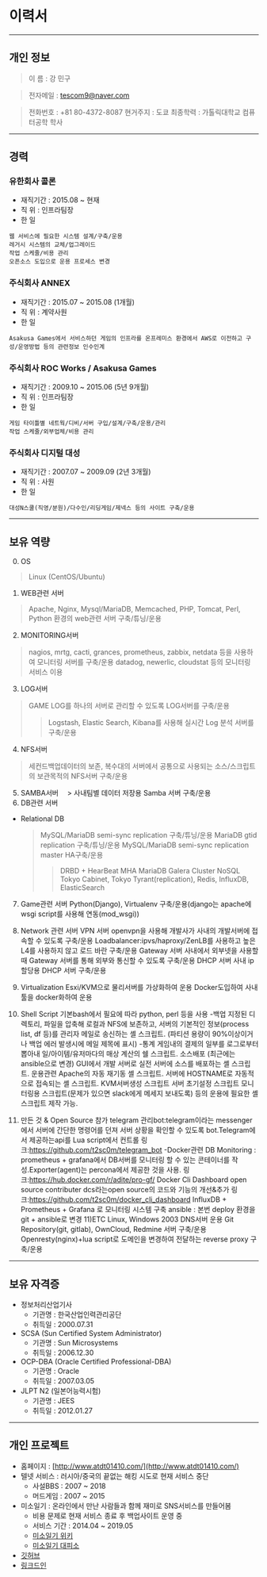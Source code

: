 # 이력서
---
## 개인 정보
> 이   름 : 강 민구

> 전자메일 : tescom9@naver.com

> 전화번호 : +81 80-4372-8087
> 현거주지 : 도쿄
> 최종학력 : 가톨릭대학교 컴퓨터공학 학사
---

## 경력
### 유한회사 콜론
- 재직기간 : 2015.08 ~ 현재
- 직   위 : 인프라팀장
- 한 일
```script
웹 서비스에 필요한 시스템 설계/구축/운용
레거시 시스템의 교체/업그레이드
작업 스케줄/비용 관리
오픈소스 도입으로 운용 프로세스 변경
```

### 주식회사 ANNEX
- 재직기간 : 2015.07 ~ 2015.08 (1개월)
- 직   위 : 계약사원
- 한 일
```script
Asakusa Games에서 서비스하던 게임의 인프라를 온프레미스 환경에서 AWS로 이전하고 구성/운영방법 등의 관련정보 인수인계
```

### 주식회사 ROC Works / Asakusa Games
- 재직기간 : 2009.10 ~ 2015.06 (5년 9개월)
- 직   위 : 인프라팀장
- 한 일
```script
게임 타이틀별 네트웍/디비/서버 구입/설계/구축/운용/관리
작업 스케줄/외부업체/비용 관리
```

### 주식회사 디지털 대성
- 재직기간 : 2007.07 ~ 2009.09 (2년 3개월)
- 직   위 : 사원
- 한 일
```script
대성N스쿨(직영/분원)/다수인/리딩게임/제넥스 등의 사이트 구축/운용
```
---

## 보유 역량
0. OS
  > Linux (CentOS/Ubuntu) 
1. WEB관련 서버
  > Apache, Nginx, Mysql/MariaDB, Memcached, PHP, Tomcat, Perl, Python 환경의 web관련 서버 구축/튜닝/운용
2. MONITORING서버
  > nagios, mrtg, cacti, grances, prometheus, zabbix, netdata 등을 사용하여 모니터링 서버를 구축/운용
  > datadog, newerlic, cloudstat 등의 모니터링 서비스 이용
3. LOG서버
  > GAME LOG를 하나의 서버로 관리할 수 있도록 LOG서버를 구축/운용
  >> Logstash, Elastic Search, Kibana를 사용해 실시간 Log 분석 서버를 구축/운용
4. NFS서버
  > 세컨드백업데이터의 보존, 복수대의 서버에서 공통으로 사용되는 소스/스크립트의 보관목적의 NFS서버 구축/운용
5. SAMBA서버
　> 사내팀별 데이터 저장용 Samba 서버 구축/운용
6. DB관련 서버
  - Relational DB
    > MySQL/MariaDB semi-sync replication 구축/튜닝/운용
    > MariaDB gtid replication 구축/튜닝/운용
    > MySQL/MariaDB semi-sync replication master HA구축/운용
    >> DRBD + HearBeat
    >> MHA
    > MariaDB Galera Cluster
NoSQL 
Tokyo Cabinet, Tokyo Tyrant(replication), Redis, InfluxDB, ElasticSearch
7. Game관련 서버
Python(Django), Virtualenv 구축/운용(django는 apache에 wsgi script를 사용해 연동(mod_wsgi))
8. Network 관련 서버
VPN 서버 openvpn을 사용해 개발사가 사내의 개발서버에 접속할 수 있도록 구축/운용
Loadbalancer:ipvs/haproxy/ZenLB를 사용하고 높은 L4를 사용하지 않고 로드 바란 구축/운용
Gateway 서버 사내에서 외부넷을 사용할 때 Gateway 서버를 통해 외부와 통신할 수 있도록 구축/운용
DHCP 서버 사내 ip 할당용 DHCP 서버 구축/운용
9. Virtualization
Esxi/KVM으로 물리서버를 가상화하여 운용
Docker도입하여 사내 툴을 docker화하여 운용
10. Shell Script
기본bash에서 필요에 따라 python, perl 등을 사용
-백업
지정된 디렉토리, 파일을 압축해 로컬과 NFS에 보존하고, 서버의 기본적인 정보(process list, df 등)를 관리자 메일로 송신하는 셸 스크립트. 
(파티션 용량이 90%이상이거나 백업 에러 발생시에 메일 제목에 표시)
-통계
게임내의 결제의 일부를 로그로부터 뽑아내 일/아이템/유저마다의 매상 계산의 쉘 스크립트.
소스배포 (최근에는 ansible으로 변경)
GUI에서 개발 서버로 실전 서버에 소스를 배포하는 셸 스크립트.
운용관련
Apache의 자동 재기동 셸 스크립트.
서버에 HOSTNAME로 자동적으로 접속되는 셸 스크립트.
KVM서버생성 스크립트
서버 초기설정 스크립트
모니터링용 스크립트(문제가 있으면 slack에게 메세지 보내도록)
등의 운용에 필요한 셸스크립트 제작 가능.

11. 만든 것 & Open Source 참가
telegram 관리bot:telegram이라는 messenger에서 서버에 간단한 명령어를 던져 서버 상황을 확인할 수 있도록 bot.Telegram에서 제공하는api를 Lua script에서 컨트롤
링크:https://github.com/t2sc0m/telegram_bot
-Docker관련
DB Monitoring : prometheus + grafana에서 DB서버를 모니터링 할 수 있는 콘테이너를 작성.Exporter(agent)는 percona에서 제공한 것을 사용.
링크:https://hub.docker.com/r/adite/pro-gf/
Docker Cli Dashboard open source contributer 
dcs라는open source의 코드와 기능의 개선&추가
링크:https://github.com/t2sc0m/docker_cli_dashboard
InfluxDB + Prometheus + Grafana 로 모니터링 시스템 구축
ansible : 본번 deploy 환경을 git + ansible로 변경
11)ETC
Linux, Windows 2003 DNS서버 운용
Git Repository(git, gitlab), OwnCloud, Redmine 서버 구축/운용
Openresty(nginx)+lua script로 도메인을 변경하여 전달하는 reverse proxy 구축/운용
---

## 보유 자격증
- 정보처리산업기사
  - 기관명 : 한국산업인력관리공단
  - 취득일 : 2000.07.31
- SCSA (Sun Certified System Administrator)
  - 기관명 : Sun Microsystems
  - 취득일 : 2006.12.30
- OCP-DBA (Oracle Certified Professional-DBA)
  - 기관명 : Oracle
  - 취득일 : 2007.03.05
- JLPT N2 (일본어능력시험)
  - 기관명 : JEES
  - 취득일 : 2012.01.27
---

## 개인 프로젝트
- 홈페이지 : [http://www.atdt01410.com/](http://www.atdt01410.com/)
- 텔넷 서비스 : 러시아/중국의 끝없는 해킹 시도로 현재 서비스 중단
  - 사설BBS : 2007 ~ 2018
  - 머드게임 : 2007 ~ 2015
- 미소일기 : 온라인에서 만난 사람들과 함께 재미로 SNS서비스를 만들어봄
  - 비용 문제로 현재 서비스 종료 후 백업사이트 운영 중
  - 서비스 기간 : 2014.04 ~ 2019.05
  - [미소일기 위키](https://namu.wiki/w/%EB%AF%B8%EC%86%8C%EC%9D%BC%EA%B8%B0)
  - [미소일기 대피소](http://www.misodiary.net/)
- [깃허브](https://github.com/t2sc0m)
- [링크드인](https://www.linkedin.com/in/tescom/)
